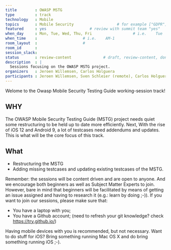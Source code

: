 ```yaml
---
title        : OWASP MSTG
type         : track
technology   : Mobile
topics       : Mobile Security                   # for example ["GDPR"]
featured     : yes                   # review with summit team "yes"
when_day     : Mon, Tue, Wed, Thu, Fri                  # i.e.    Tue
when_time    :                    # i.e.    AM-1
room_layout  :                    #
room_id      :
session_slack:
status       : review-content              # draft, review-content, done
description  : |
  Sessions focusing on the OWASP MSTG project.
organizers   : Jeroen Willemsen, Carlos Holguera
participants : Jeroen Willemsen, Sven Schleier (remote), Carlos Holguera
---
```


Welome to the Owasp Mobile Security Testing Guide working-session track!

## WHY

The OWASP Mobile Security Testing Guide (MSTG) project needs quiet some restructuring to be held up to date more efficiently. Next, With the rise of iOS 12 and Android 9, a lot of testcases need addendums and updates. This is what will be the core focus of this track.

## What

- Restructuring the MSTG
- Adding missing testcases and updating existing testcases of the MSTG.

Remember: the sessions will be content driven and are open to anyone. And we encourage both beginners as well as Subject Matter Experts to join. However, bare in mind that beginners will be facilitated by means of getting an issue assigned and having to research it (e.g.: learn by doing ;-)).
If you want to join our sessions, please make sure that:
- You have a laptop with you;
- You have a Github account; (need to refresh your git knowledge? check https://try.github.io/)

Having mobile devices with you is recommended, but not necessary. Want to do stuff for iOS? Bring something running Mac OS X and do bring something running iOS ;-).
